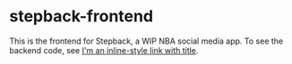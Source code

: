 # stepback-frontend

This is the frontend for Stepback, a WIP NBA social media app. To see the backend code, see [I'm an inline-style link with title](https://www.google.com "this repo").
